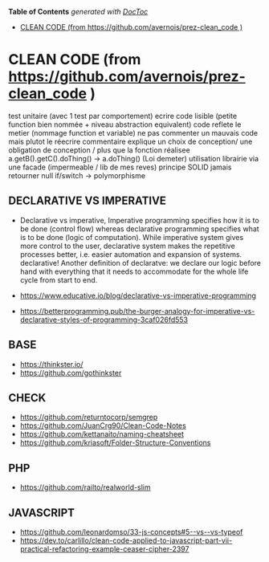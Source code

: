 <!-- START doctoc generated TOC please keep comment here to allow auto update -->
<!-- DON'T EDIT THIS SECTION, INSTEAD RE-RUN doctoc TO UPDATE -->
**Table of Contents**  *generated with [DocToc](https://github.com/thlorenz/doctoc)*

- [CLEAN CODE (from https://github.com/avernois/prez-clean_code )](#clean-code-from-httpsgithubcomavernoisprez-clean_code-)

<!-- END doctoc generated TOC please keep comment here to allow auto update -->

# CLEAN CODE (from https://github.com/avernois/prez-clean_code )

test unitaire (avec 1 test par comportement)
ecrire code lisible (petite function bien nommée + niveau abstraction equivalent)
code reflete le metier (nommage function et variable)
ne pas commenter un mauvais code mais plutot le réecrire
commentaire explique un choix de conception/ une obligation de conception / plus que la fonction réalisee
a.getB().getC().doThing() -> a.doThing()  (Loi demeter)
utilisation librairie via une facade (impermeable / lib de mes reves)
principe SOLID
jamais retourner null
if/switch -> polymorphisme


## DECLARATIVE VS IMPERATIVE

- Declarative vs imperative, Imperative programming specifies how it is to be done (control flow) whereas declarative programming specifies what is to be done (logic of computation).
While imperative system gives more control to the user, declarative system makes the repetitive processes better, i.e. easier automation and expansion of systems. declarative! Another definition of declaratve: we declare our logic before hand with everything that it needs to accommodate for the whole life cycle from start to end.

- https://www.educative.io/blog/declarative-vs-imperative-programming
- https://betterprogramming.pub/the-burger-analogy-for-imperative-vs-declarative-styles-of-programming-3caf026fd553


## BASE
- https://thinkster.io/
- https://github.com/gothinkster

## CHECK
- https://github.com/returntocorp/semgrep
- https://github.com/JuanCrg90/Clean-Code-Notes
- https://github.com/kettanaito/naming-cheatsheet
- https://github.com/kriasoft/Folder-Structure-Conventions

## PHP
- https://github.com/railto/realworld-slim

## JAVASCRIPT
- https://github.com/leonardomso/33-js-concepts#5--vs--vs-typeof
- https://dev.to/carlillo/clean-code-applied-to-javascript-part-vii-practical-refactoring-example-ceaser-cipher-2397